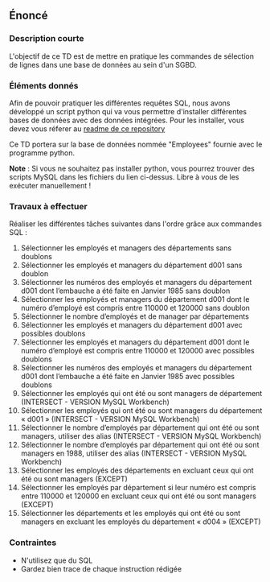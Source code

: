 ## Énoncé

### Description courte

L'objectif de ce TD est de mettre en pratique les commandes de sélection de lignes dans une base de données au sein d'un SGBD.

### Éléments donnés 

Afin de pouvoir pratiquer les différentes requêtes SQL, nous avons développé un script python qui va vous permettre d'installer différentes bases de données avec des données intégrées. Pour les installer, vous devez vous réferer au <a href="https://github.com/Microleadoff/database-installer-py" title="repository du code python d'installation des bases de données" target="_blank">readme de ce repository</a>

Ce TD portera sur la base de données nommée "Employees" fournie avec le programme python.

**Note** : Si vous ne souhaitez pas installer python, vous pourrez trouver des scripts MySQL dans les fichiers du lien ci-dessus. Libre à vous de les exécuter manuellement !

### Travaux à effectuer

Réaliser les différentes tâches suivantes dans l'ordre grâce aux commandes SQL :


1. Sélectionner les employés et managers des départements sans doublons
2. Sélectionner les employés et managers du département d001 sans doublon
3. Sélectionner les numéros des employés et managers du département d001 dont l’embauche a été faite en Janvier 1985 sans doublon
4. Sélectionner les employés et managers du département d001 dont le numéro d’employé est compris entre 110000 et 120000 sans doublon
5. Sélectionner le nombre d’employés et de manager par départements
6. Sélectionner les employés et managers du département d001 avec possibles doublons
7. Sélectionner les employés et managers du département d001 dont le numéro d’employé est compris entre 110000 et 120000 avec possibles doublons
8. Sélectionner les numéros des employés et managers du département d001 dont l’embauche a été faite en Janvier 1985 avec possibles doublons
9. Sélectionner les employés qui ont été ou sont managers de département (INTERSECT - VERSION MySQL Workbench)
10. Sélectionner les employés qui ont été ou sont managers du département « d001 » (INTERSECT - VERSION MySQL Workbench)
11. Sélectionner le nombre d’employés par département qui ont été ou sont managers, utiliser des alias (INTERSECT - VERSION MySQL Workbench)	
12. Sélectionner le nombre d’employés par département qui ont été ou sont managers en 1988, utiliser des alias (INTERSECT - VERSION MySQL Workbench)
13. Sélectionner les employés des départements en excluant ceux qui ont été ou sont managers (EXCEPT)
14. Sélectionner les employés par département si leur numéro est compris entre 110000 et 120000 en excluant ceux qui ont été ou sont managers (EXCEPT)
15. Sélectionner les départements et les employés qui ont été ou sont managers en excluant les employés du département « d004 » (EXCEPT)

### Contraintes

- N'utilisez que du SQL
- Gardez bien trace de chaque instruction rédigée